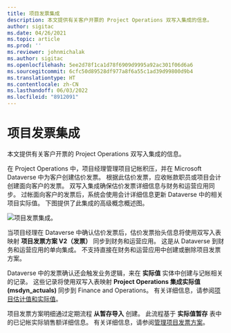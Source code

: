 ```yaml
---
title: 项目发票集成
description: 本文提供有关客户开票的 Project Operations 双写入集成的信息。
author: sigitac
ms.date: 04/26/2021
ms.topic: article
ms.prod: ''
ms.reviewer: johnmichalak
ms.author: sigitac
ms.openlocfilehash: 5ee2d78f1ca1d78f6909d9995a92ac301f06d6a6
ms.sourcegitcommit: 6cfc50d89528df977a8f6a55c1ad39d99800d9b4
ms.translationtype: HT
ms.contentlocale: zh-CN
ms.lasthandoff: 06/03/2022
ms.locfileid: "8912091"
---
```

# <a name="project-invoice-integration"></a>项目发票集成

本文提供有关客户开票的 Project Operations 双写入集成的信息。

在 Project Operations 中，项目经理管理项目记帐积压，并在 Microsoft Dataverse 中为客户创建估价发票。 根据此估价发票，应收帐款职员或项目会计创建面向客户的发票。 双写入集成确保估价发票详细信息与财务和运营应用同步。 过帐面向客户的发票后，系统会使用会计详细信息更新 Dataverse 中的相关项目实际值。 下图提供了此集成的高级概念概述图。

   ![项目发票集成。](./media/DW5Invoicing.png)

当项目经理在 Dataverse 中确认估价发票后，估价发票抬头信息将使用双写入表映射 **项目发票方案 V2（发票）** 同步到财务和运营应用。 这是从 Dataverse 到财务和运营应用的单向集成。 不支持直接在财务和运营应用中创建或删除项目发票方案。

Dataverse 中的发票确认还会触发业务逻辑，来在 **实际值** 实体中创建与记帐相关的记录。 这些记录将使用双写入表映射 **Project Operations 集成实际值 (msdyn\_actuals)** 同步到 Finance and Operations。 有关详细信息，请参阅[项目估计值和实际值](resource-dual-write-estimates-actuals.md)。 

项目发票方案明细通过定期流程 **从暂存导入** 创建。 此流程基于 **实际值暂存** 表中的已记帐实际销售额详细信息。 有关详细信息，请参阅[管理项目发票方案](../invoicing/format-update-project-invoice-proposals.md#create-project-invoice-proposals)。 
